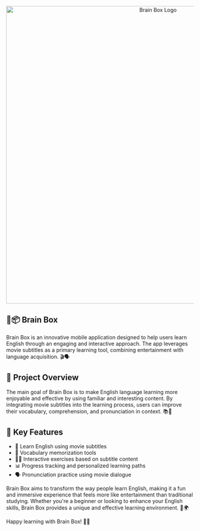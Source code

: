 <p align="center">
  <img src="https://github.com/xoliq0v/xoliq0v/blob/main/Untitled%20design-6.png?raw=true" alt="Brain Box Logo" width="800"/>
</p>

## 🧠📦 Brain Box
Brain Box is an innovative mobile application designed to help users learn English through an engaging and interactive approach. The app leverages movie subtitles as a primary learning tool, combining entertainment with language acquisition. 🎬🗣️

## 🌟 Project Overview

The main goal of Brain Box is to make English language learning more enjoyable and effective by using familiar and interesting content. By integrating movie subtitles into the learning process, users can improve their vocabulary, comprehension, and pronunciation in context. 📚🎥

## 🔑 Key Features

- 🍿 Learn English using movie subtitles
- 📝 Vocabulary memorization tools
- 🏋️‍♀️ Interactive exercises based on subtitle content
- 📊 Progress tracking and personalized learning paths
- 🗣️ Pronunciation practice using movie dialogue

Brain Box aims to transform the way people learn English, making it a fun and immersive experience that feels more like entertainment than traditional studying. Whether you're a beginner or looking to enhance your English skills, Brain Box provides a unique and effective learning environment. 🚀🌍

Happy learning with Brain Box! 🎉📱
